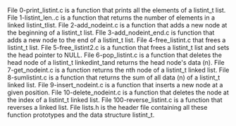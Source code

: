 File 0-print_listint.c is a function that prints all the elements of a listint_t list.
File 1-listint_len..c is a function that returns the number of elements in a linked listint_tlist.
File 2-add_nodeint.c is a function that adds a new node at the beginning of a listint_t list.
FIle 3-add_nodeint_end.c is function that adds a new node to the end of a listint_t list.
File 4-free_listint.c that frees a listint_t list.
File 5-free_listint2.c is a function that frees a listint_t list and sets the head pointer to NULL.
File 6-pop_listint.c is a function that deletes the head node of a listint_t linkedint_tand returns the head node's data (n).
File 7-get_nodeint.c is a function returns the nth node of  a listint_t linked list.
File 8-sumlistint.c is a function that returns the sum of all data (n) of a listint_t linked list.
File 9-insert_nodeint.c is a function that inserts a new node at a given position.
File 10-delete_nodeint.c is a function that deletes the node at the index of a listint_t linked list.
File 100-reverse_listint.c is a function that reverses a linked list.
File lists.h is the header file containing all these function prototypes and the data structure listint_t.
